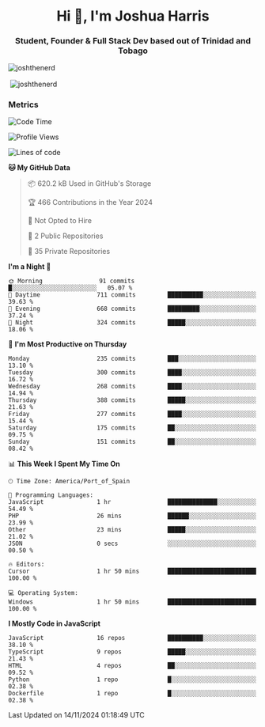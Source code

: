 <h1 align="center">Hi 👋, I'm Joshua Harris</h1>
<h3 align="center">Student, Founder & Full Stack Dev based out of Trinidad and Tobago</h3>

<p align="left"> <img src="https://komarev.com/ghpvc/?username=JoshTheDeveloperr" alt="joshthenerd" /> </p>

<p>&nbsp;<img align="center" src="https://github-readme-stats.vercel.app/api?username=JoshTheDeveloperr&show_icons=true&count_private=true" alt="joshthenerd" /></p>

### Metrics

<!--START_SECTION:waka-->
![Code Time](http://img.shields.io/badge/Code%20Time-1%2C016%20hrs%2024%20mins-blue)

![Profile Views](http://img.shields.io/badge/Profile%20Views-0-blue)

![Lines of code](https://img.shields.io/badge/From%20Hello%20World%20I%27ve%20Written-3.6%20million%20lines%20of%20code-blue)

**🐱 My GitHub Data** 

> 📦 620.2 kB Used in GitHub's Storage 
 > 
> 🏆 466 Contributions in the Year 2024
 > 
> 🚫 Not Opted to Hire
 > 
> 📜 2 Public Repositories 
 > 
> 🔑 35 Private Repositories 
 > 
**I'm a Night 🦉** 

```text
🌞 Morning                91 commits          █░░░░░░░░░░░░░░░░░░░░░░░░   05.07 % 
🌆 Daytime                711 commits         ██████████░░░░░░░░░░░░░░░   39.63 % 
🌃 Evening                668 commits         █████████░░░░░░░░░░░░░░░░   37.24 % 
🌙 Night                  324 commits         █████░░░░░░░░░░░░░░░░░░░░   18.06 % 
```
📅 **I'm Most Productive on Thursday** 

```text
Monday                   235 commits         ███░░░░░░░░░░░░░░░░░░░░░░   13.10 % 
Tuesday                  300 commits         ████░░░░░░░░░░░░░░░░░░░░░   16.72 % 
Wednesday                268 commits         ████░░░░░░░░░░░░░░░░░░░░░   14.94 % 
Thursday                 388 commits         █████░░░░░░░░░░░░░░░░░░░░   21.63 % 
Friday                   277 commits         ████░░░░░░░░░░░░░░░░░░░░░   15.44 % 
Saturday                 175 commits         ██░░░░░░░░░░░░░░░░░░░░░░░   09.75 % 
Sunday                   151 commits         ██░░░░░░░░░░░░░░░░░░░░░░░   08.42 % 
```


📊 **This Week I Spent My Time On** 

```text
🕑︎ Time Zone: America/Port_of_Spain

💬 Programming Languages: 
JavaScript               1 hr                ██████████████░░░░░░░░░░░   54.49 % 
PHP                      26 mins             ██████░░░░░░░░░░░░░░░░░░░   23.99 % 
Other                    23 mins             █████░░░░░░░░░░░░░░░░░░░░   21.02 % 
JSON                     0 secs              ░░░░░░░░░░░░░░░░░░░░░░░░░   00.50 % 

🔥 Editors: 
Cursor                   1 hr 50 mins        █████████████████████████   100.00 % 

💻 Operating System: 
Windows                  1 hr 50 mins        █████████████████████████   100.00 % 
```

**I Mostly Code in JavaScript** 

```text
JavaScript               16 repos            ██████████░░░░░░░░░░░░░░░   38.10 % 
TypeScript               9 repos             █████░░░░░░░░░░░░░░░░░░░░   21.43 % 
HTML                     4 repos             ██░░░░░░░░░░░░░░░░░░░░░░░   09.52 % 
Python                   1 repo              █░░░░░░░░░░░░░░░░░░░░░░░░   02.38 % 
Dockerfile               1 repo              █░░░░░░░░░░░░░░░░░░░░░░░░   02.38 % 
```




 Last Updated on 14/11/2024 01:18:49 UTC
<!--END_SECTION:waka-->
